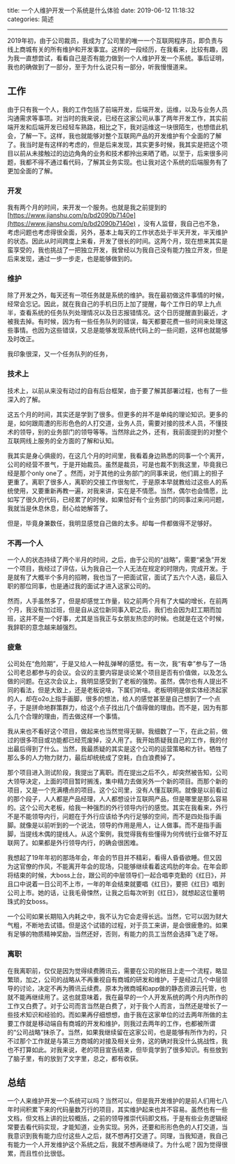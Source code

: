 title: 一个人维护开发一个系统是什么体验
date: 2019-06-12 11:18:32
categories: 简述

--- 


2019年初，由于公司裁员，我成为了公司里的唯一一个互联网程序员，即负责与线上商城有关的所有维护和开发事宜。这样的一段经历，在我看来，比较有趣，因为我一直想尝试，看看自己是否有能力做到一个人维护开发一个系统。事后证明，我也的确做到了一部分，至于为什么说只有一部分，听我慢慢道来。

## 工作

由于只有我一个人，我的工作包括了前端开发，后端开发，运维，以及与业务人员沟通需求等事项。对当时的我来说，已经在这家公司从事了两年开发工作，其实前端开发和后端开发已经轻车熟路，相比之下，我对运维这一块很陌生，也想借此机会，了解一下。这样，我也就能够对整个互联网产品的开发维护有个全面的了解了。我当时是有这样的考虑的，但是后来发现，其实更多时候，我其实是把这个项目以前从未接触过的边边角角的业务和技术都拎出来晒了晒，以至于，后来很多问题，我都不得不通过看代码，了解其业务实现。也让我对这个系统的后端服务有了更加全面的了解。


### 开发

我有两个月的时间，来开发一个服务。也就是我之前提到的[https://www.jianshu.com/p/bd2090b7140e](https://www.jianshu.com/p/bd2090b7140e) ，没有人监督，我自己也不急，考虑问题也考虑得很全面，另外，基本上每天的工作状态处于半天开发，半天维护的状态。因此从时间跨度上来看，开发了很长的时间。这两个月，现在想来其实是蛮享受的，我也挑战了一把独立开发，我曾经以为我自己没有能力独立开发，但是后来发现，通过一步一步走，也是能够做到的。

### 维护

除了开发之外，每天还有一项任务就是系统的维护。我在最初做这件事情的时候，经常会忘记。因此，就在我自己的手机日历上加了提醒，每个工作日的早上九点半，查看系统的任务队列处理情况以及日志报错情况。这个日历提醒直到最近，才被我去掉。有时候，因为有一些任务队列的错误，每天都要花费一些时间来处理这些事情。也因为这些错误，又总是能够发现系统代码上的一些问题，这样也就能够及时改正。

我印象很深，又一个任务队列的任务，


### 技术上

技术上，以前从来没有动过的自有后台框架，由于要了解其部署过程，也有了一些深入的了解。

这五个月的时间，其实还是学到了很多。但更多的并不是单纯的理论知识。更多的是，如何跟周遭的形形色色的人打交道，业务人员，需要对接的技术人员，不懂技术的领导，别的业务部门的领导等等。当然除此之外，还有，我前面提到的对整个互联网线上服务的全方面的了解和认知。



我其实是身心俱疲的，在这几个月的时间里，我看着身边熟悉的同事一个个离开，公司的经营不景气，于是开始裁员。虽然是裁员，可是也裁不到我这里，毕竟我已经是那个only one了 。然而，对于其他的业务部门的同事来说，他们肩上的担子更重了。离职了很多人，离职的交接工作很匆忙，于是原本早就教给过这些人的系统使用，又要重新再教一遍，对我来讲，实在是不情愿。当然，偶尔也会情愿，比如写了很久的代码，已经累了的时候，如果恰好有个业务部门的同事过来问问题，我就当是休息休息，耐心给她解答了。

但是，毕竟身兼数任，我明显感觉自己做的太多。却每一件都做得不足够好。


### 不再一个人

一个人的状态持续了两个半月的时间，之后，由于公司的“战略”，需要“紧急”开发一个项目，我经过了评估，认为我自己一个人无法在规定的时限内，完成开发。于是就有了大概半个多月的招聘，我也当了一把面试官，面试了五六个人选，最后入职的那位同事，也是通过我的面试才进入这家公司的。

然而，人手虽然多了，但是却感觉工作量，较之前两个月有了大幅的增长，在前两个月，我没有加过班，但是自从这位新同事入职之后，我们也会因为赶工期而加班，这并不是一个好事，尤其是当我正与女朋友热恋的时候。也就是在这个时候，我辞职的意念越来越强烈。


### 疲惫


公司处在“危险期”，于是又给人一种乱弹琴的感觉。有一次，我“有幸”参与了一场公司老总都参与的会议。会议的主要内容是谈论某个项目是否有价值做，以及怎么做的问题。在这次会议上，我明显感受到了老板的强势。虽然，偶尔也有人提出不同的看法，但是大致上，还是老板说啥，下属们听啥。老板明明是做实体经济起家的人，却在o2o上指手画脚，很多的想法，给人的感觉甚至是自己想到了一个点子，于是拼命地群策群力，给这个点子找出几个值得做的理由。而不是，因为有那么几个合理的理由，而去做这样一个事情。

我从来也不看好这个项目，做起来也当然觉得无聊。我细数了一下，在此之前，做过的很多项目或功能都已经荒废掉，没人用了。我开始质疑我自己的工作，我的付出最后得到了什么。当然，我最质疑的其实是这个公司的运营策略和方针。牺牲了那么多的人力物力财力，最后却统统成了空耗，白白浪费掉了。

那个项目进入测试阶段，我提出了离职。而在提出之后不久，却突然被告知，公司大领导决定，上面的项目暂时搁浅，集中精力去做另外一个新的项目。而那个新的项目，又是一个充满槽点的项目。这个公司里，没有人懂互联网。就像是以前看过的那个段子，人人都是产品经理，人人都想设计互联网产品，但是哪里是那么容易的。这个公司大老板，给我一种强烈的外行领导内行的感觉。其实在我看来，外行不是不能领导内行，问题在于外行应该给予内行足够的空间，而不是四处指手画脚。就像是以前听到的一个说法，领导的作用是用人，让人做事。而不是指手画脚，当提线木偶的提线人。从这个案例，我觉得我有些懂得为何传统行业做不好互联网了。如果都是外行领导内行，的确会很困难。



我想起了19年年初的那场年会，年会的节目并不精彩，看得人昏昏欲睡。但又因为这官僚的作风，不能离开年会的现场，只能够继续看着这鸡肋的年会。在年会即将结束的时候，大boss上台，跟公司的中层领导们一起合唱李克勤的《红日》，并且口中说着一日公司不上市，一年的年会结束就要唱《红日》，要把《红日》唱到公司上市。她的话，让我毛骨悚然，让我之后每次听到《红日》，就想起这位董明珠式的女boss。

一个公司如果长期陷入内耗之中，我不认为它会走得长远。当然，它可以因为财大气粗，不断地去试错。但是这个试错的过程，对于员工来讲，是会很疲惫的。如果有足够的物质精神奖励，当然还好，否则，有能力的员工当然会选择飞走了呀。

###  离职

在我离职前，仅仅是因为觉得续费腾讯云，需要在公司的帐目上走一个流程，略显繁琐，加之，公司的战略从不再重视自有商城的研发和维护，于是经过几个中层领导的讨论，决定不再为腾讯云续费。原本为微商城和app做的静态资源云托管，也就不能再继续用了。这也就意味着，我在最早的一个人开发系统的两个月内所作的工作又白费了。对于公司而言当然是白费了，对于我个人而言，当然还是增长了一些技术知识和经验的。而如果再仔细想想，由于我在这家单位的过去两年所做的主要工作就是移动端自有商城的开发和维护，则我过去两年的工作，也都被所谓的“公司战略”抹杀了。当然，如果我继续留在这家公司，也是能够有所作为的，只不过那个工作就是与第三方商城的对接及相关业务，这的确对我没什么挑战性，我也不打算如此。对我来说，老的项目宣告结束，但毕竟学到了很多知识。有些放到了脑子里，有的放到了文字里，总之，都有收获。

## 总结

一个人来维护开发一个系统可以吗？当然可以，但是我开发维护的是前人们用七八年时间积累下来的代码量数万行的项目，其实维护起来也并不容易。虽然也有一些文档，但文档上讲的比较概括，之前的领导推崇代码即文档，于是有些业务逻辑经常要去看代码实现，才能知道，业务实现。另外，还要和形形色色的人打交道，当我意识到我有能力应付这些人之后，就不想再打交道了。同理，当我知道，我自己有能力一个人开发维护这个系统之后，我就不想再继续了。为什么呢？因为觉得很累，而且性价比很低。
